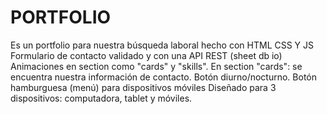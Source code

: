 # PORTFOLIO
Es un portfolio para nuestra búsqueda laboral hecho con HTML CSS Y JS
Formulario de contacto validado y con una API REST (sheet db io)
Animaciones en section como "cards" y "skills".
En section "cards": se encuentra nuestra información de contacto.
Botón diurno/nocturno.
Botón hamburguesa (menú) para dispositivos móviles
Diseñado para 3 dispositivos: computadora, tablet y móviles.
